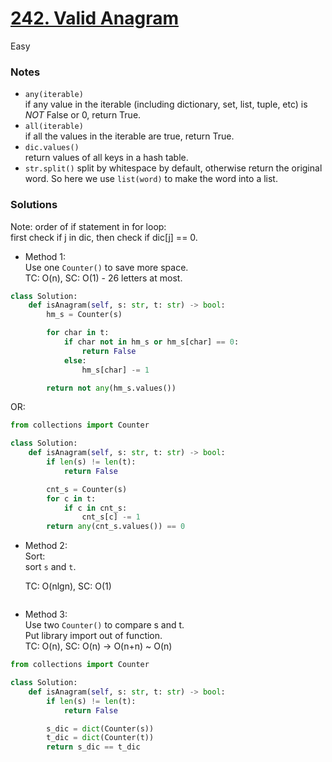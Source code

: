 # [242. Valid Anagram](https://leetcode.com/problems/valid-anagram/description/?envType=study-plan-v2&envId=top-interview-150)

Easy

### Notes

- `any(iterable)`\
  if any value in the iterable (including dictionary, set, list, tuple, etc) is *NOT* False or 0, return True.
- `all(iterable)`\
  if all the values in the iterable are true, return True.
- `dic.values()`\
  return values of all keys in a hash table.
- `str.split()` split by whitespace by default, otherwise return the original word. So here we use `list(word)` to make the word into a list.


### Solutions

Note: order of if statement in for loop:\
      first check if j in dic, then check if dic[j] == 0.

- Method 1:\
  Use one `Counter()` to save more space.\
  TC: O(n), SC: O(1) - 26 letters at most.

```python
class Solution:
    def isAnagram(self, s: str, t: str) -> bool:
        hm_s = Counter(s)

        for char in t:
            if char not in hm_s or hm_s[char] == 0:
                return False
            else:
                hm_s[char] -= 1

        return not any(hm_s.values()) 
```

 OR:
 
```python
from collections import Counter

class Solution:
    def isAnagram(self, s: str, t: str) -> bool:
        if len(s) != len(t):
            return False

        cnt_s = Counter(s)
        for c in t:
            if c in cnt_s:
                cnt_s[c] -= 1
        return any(cnt_s.values()) == 0
```

- Method 2:\
  Sort:\
  sort `s` and `t`.

  TC: O(nlgn), SC: O(1)

```python

```


- Method 3:\
  Use two `Counter()` to compare s and t.\
  Put library import out of function.\
  TC: O(n), SC: O(n) -> O(n+n) ~ O(n)
```python
from collections import Counter

class Solution:
    def isAnagram(self, s: str, t: str) -> bool:
        if len(s) != len(t):
            return False

        s_dic = dict(Counter(s))
        t_dic = dict(Counter(t))
        return s_dic == t_dic
```
